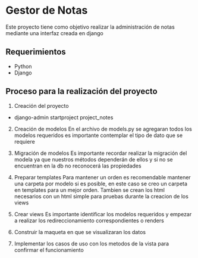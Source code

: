 # Gestor de Notas
Este proyecto tiene como objetivo realizar la administración de notas mediante una interfaz creada en django

## Requerimientos
- Python 
- Django

## Proceso para la realización del proyecto
1. Creación del proyecto 
- django-admin startproject project_notes

2. Creación de modelos
En el archivo de models.py se agregaran todos los modelos requeridos es importante contemplar el tipo de dato que se requiere 

3. Migración de modelos
Es importante recordar realizar la migración del modela ya que nuestros métodos dependerán de ellos y si no se encuentran en la db no reconocerá las propiedades

4. Preparar templates
Para mantener un orden es recomendable mantener una carpeta por modelo si es posible, en este caso se creo un carpeta en templates para un mejor orden.
Tambien se crean los html necesarios con un html simple para pruebas durante la creacion de los views

5. Crear views 
Es importante identificar los modelos requeridos y empezar a realizar los redireccionamiento correspondientes o renders


6. Construir la maqueta en que se visualizaran los datos

7. Implementar los casos de uso con los metodos de la vista para confirmar el funcionamiento